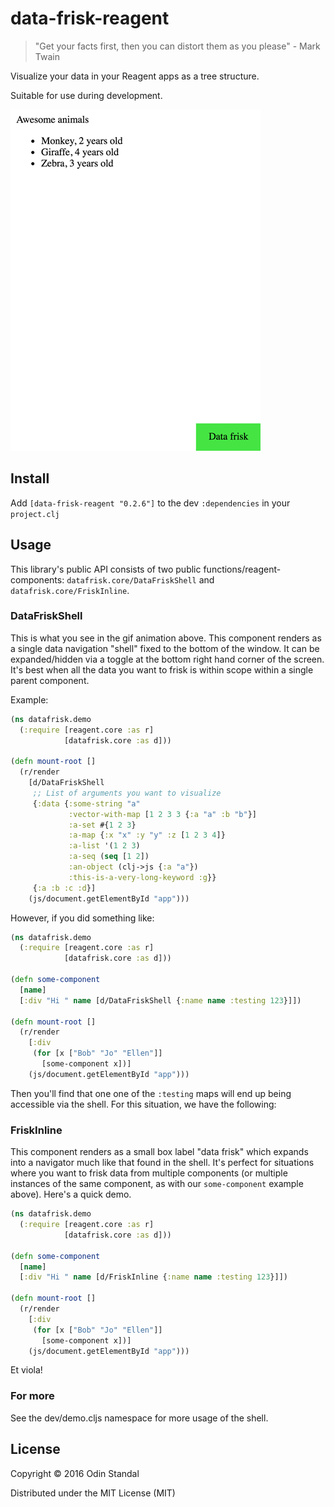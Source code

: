 # data-frisk-reagent

> "Get your facts first, then you can distort them as you please" - Mark Twain

Visualize your data in your Reagent apps as a tree structure.

Suitable for use during development.

<img src="data-frisk.gif">

## Install

Add `[data-frisk-reagent "0.2.6"]` to the dev `:dependencies` in your `project.clj`

## Usage

This library's public API consists of two public functions/reagent-components: `datafrisk.core/DataFriskShell` and `datafrisk.core/FriskInline`.


### DataFriskShell

This is what you see in the gif animation above. This component renders as a single data navigation "shell" fixed to the bottom of the window. It can be expanded/hidden via a toggle at the bottom right hand corner of the screen. It's best when all the data you want to frisk is within scope within a single parent component.

Example:

```clojure
(ns datafrisk.demo
  (:require [reagent.core :as r]
            [datafrisk.core :as d]))

(defn mount-root []
  (r/render
    [d/DataFriskShell
     ;; List of arguments you want to visualize
     {:data {:some-string "a"
             :vector-with-map [1 2 3 3 {:a "a" :b "b"}]
             :a-set #{1 2 3}
             :a-map {:x "x" :y "y" :z [1 2 3 4]}
             :a-list '(1 2 3)
             :a-seq (seq [1 2])
             :an-object (clj->js {:a "a"})
             :this-is-a-very-long-keyword :g}}
     {:a :b :c :d}]
    (js/document.getElementById "app")))
```

However, if you did something like:

```clojure
(ns datafrisk.demo
  (:require [reagent.core :as r]
            [datafrisk.core :as d]))

(defn some-component
  [name]
  [:div "Hi " name [d/DataFriskShell {:name name :testing 123}]])

(defn mount-root []
  (r/render
    [:div
     (for [x ["Bob" "Jo" "Ellen"]]
       [some-component x])]
    (js/document.getElementById "app")))
```

Then you'll find that one one of the `:testing` maps will end up being accessible via the shell.
For this situation, we have the following:


### FriskInline

This component renders as a small box label "data frisk" which expands into a navigator much like that found in the shell. It's perfect for situations where you want to frisk data from multiple components (or multiple instances of the same component, as with our `some-component` example above). Here's a quick demo.


```clojure
(ns datafrisk.demo
  (:require [reagent.core :as r]
            [datafrisk.core :as d]))

(defn some-component
  [name]
  [:div "Hi " name [d/FriskInline {:name name :testing 123}]])

(defn mount-root []
  (r/render
    [:div
     (for [x ["Bob" "Jo" "Ellen"]]
       [some-component x])]
    (js/document.getElementById "app")))
```

Et viola!


### For more

See the dev/demo.cljs namespace for more usage of the shell.


## License

Copyright © 2016 Odin Standal

Distributed under the MIT License (MIT)
